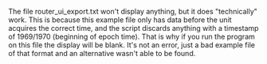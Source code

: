 The file router_ui_export.txt won't display anything, but it does "technically" work. This is because this example file only has data before the unit acquires the correct time, and the script discards anything with a timestamp of 1969/1970 (beginning of epoch time). That is why if you run the program on this file the display will be blank. It's not an error, just a bad example file of that format and an alternative wasn't able to be found. 

